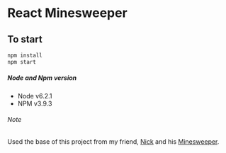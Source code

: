 # React Minesweeper

## To start

```javascript
npm install
npm start
```

##### Node and Npm version

* Node v6.2.1
* NPM v3.9.3

###### Note

Used the base of this project from my friend, [Nick](www.github.com/nbucciarelli) and his [Minesweeper](https://github.com/nbucciarelli/minesweeper-frontend).